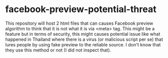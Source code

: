 # facebook-preview-potential-threat
This repository will host 2 html files that can causes Facebook preview algorithm to think that it is not what it is via &lt;meta> tag. This might be a feature but in terms of security, this might causes potential issue like what happened in Thailand where there is a virus (or malicious script per se) that lures people by using fake preview to the reliable source. I don't know that they use this method or not (I did not inspect that). 
